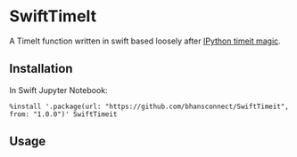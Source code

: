 # SwiftTimeIt

A TimeIt function written in swift based loosely after [IPython timeit magic](https://github.com/ipython/ipython/blob/master/IPython/core/magics/execution.py).

## Installation

In Swift Jupyter Notebook:
```
%install '.package(url: "https://github.com/bhansconnect/SwiftTimeit", from: "1.0.0")' SwiftTimeit
```

## Usage
